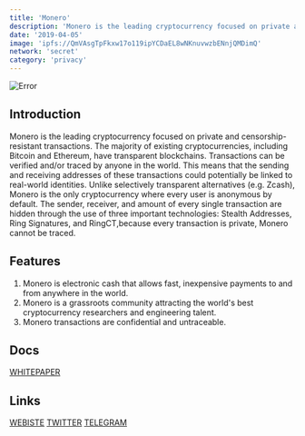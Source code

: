 ```yaml
---
title: 'Monero'
description: 'Monero is the leading cryptocurrency focused on private and censorship resistant transactions'
date: '2019-04-05'
image: 'ipfs://QmVAsgTpFkxw17o119ipYCDaEL8wNKnuvwzbENnjQMDimQ'
network: 'secret'
category: 'privacy'
---
```


![Error](ipfs://QmRn4j5FXmigKzjKutoPSFxCn2UU3yMSHf3uLH2yQDXWTq)

## Introduction
Monero is the leading cryptocurrency focused on private and censorship-resistant transactions. The majority of existing cryptocurrencies, including Bitcoin and Ethereum, have transparent blockchains. Transactions can be verified and/or traced by anyone in the world. This means that the sending and receiving addresses of these transactions could potentially be linked to real-world identities. Unlike selectively transparent alternatives (e.g. Zcash), Monero is the only cryptocurrency where every user is anonymous by default. The sender, receiver, and amount of every single transaction are hidden through the use of three important technologies: Stealth Addresses, Ring Signatures, and RingCT,because every transaction is private, Monero cannot be traced. 
 

## Features
1. Monero is electronic cash that allows fast, inexpensive payments to and from anywhere in the world.
2. Monero is a grassroots community attracting the world's best cryptocurrency researchers and engineering talent.
3. Monero transactions are confidential and untraceable.

## Docs


[WHITEPAPER](ipfs://QmWGqFvNh9ia3LAnvdsztkMELLrQUm7ArgAbJavYx9EsKj)

## Links

[WEBISTE](https://www.getmonero.org/)
[TWITTER](https://twitter.com/monero)
[TELEGRAM](https://telegram.me/monero)